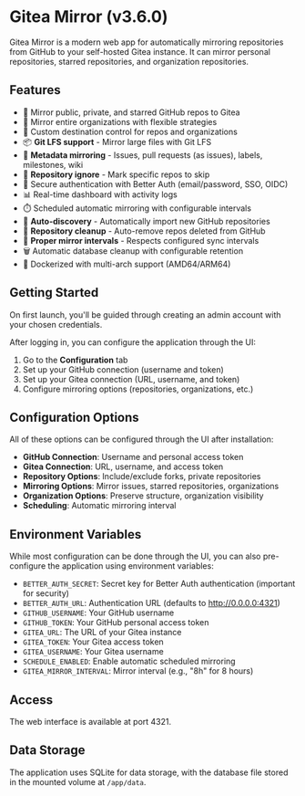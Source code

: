 # Gitea Mirror (v3.6.0)

Gitea Mirror is a modern web app for automatically mirroring repositories from GitHub to your self-hosted Gitea instance. It can mirror personal repositories, starred repositories, and organization repositories.

## Features

- 🔁 Mirror public, private, and starred GitHub repos to Gitea
- 🏢 Mirror entire organizations with flexible strategies
- 🎯 Custom destination control for repos and organizations
- 📦 **Git LFS support** - Mirror large files with Git LFS
- 📝 **Metadata mirroring** - Issues, pull requests (as issues), labels, milestones, wiki
- 🚫 **Repository ignore** - Mark specific repos to skip
- 🔐 Secure authentication with Better Auth (email/password, SSO, OIDC)
- 📊 Real-time dashboard with activity logs
- ⏱️ Scheduled automatic mirroring with configurable intervals
- 🔄 **Auto-discovery** - Automatically import new GitHub repositories
- 🧹 **Repository cleanup** - Auto-remove repos deleted from GitHub
- 🎯 **Proper mirror intervals** - Respects configured sync intervals
- 🗑️ Automatic database cleanup with configurable retention
- 🐳 Dockerized with multi-arch support (AMD64/ARM64)

## Getting Started

On first launch, you'll be guided through creating an admin account with your chosen credentials.

After logging in, you can configure the application through the UI:

1. Go to the **Configuration** tab
2. Set up your GitHub connection (username and token)
3. Set up your Gitea connection (URL, username, and token)
4. Configure mirroring options (repositories, organizations, etc.)

## Configuration Options

All of these options can be configured through the UI after installation:

- **GitHub Connection**: Username and personal access token
- **Gitea Connection**: URL, username, and access token
- **Repository Options**: Include/exclude forks, private repositories
- **Mirroring Options**: Mirror issues, starred repositories, organizations
- **Organization Options**: Preserve structure, organization visibility
- **Scheduling**: Automatic mirroring interval

## Environment Variables

While most configuration can be done through the UI, you can also pre-configure the application using environment variables:

- `BETTER_AUTH_SECRET`: Secret key for Better Auth authentication (important for security)
- `BETTER_AUTH_URL`: Authentication URL (defaults to http://0.0.0.0:4321)
- `GITHUB_USERNAME`: Your GitHub username
- `GITHUB_TOKEN`: Your GitHub personal access token
- `GITEA_URL`: The URL of your Gitea instance
- `GITEA_TOKEN`: Your Gitea access token
- `GITEA_USERNAME`: Your Gitea username
- `SCHEDULE_ENABLED`: Enable automatic scheduled mirroring
- `GITEA_MIRROR_INTERVAL`: Mirror interval (e.g., "8h" for 8 hours)

## Access

The web interface is available at port 4321.

## Data Storage

The application uses SQLite for data storage, with the database file stored in the mounted volume at `/app/data`.

